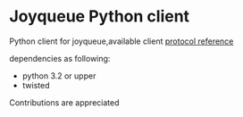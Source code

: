 # Joyqueue Python client

Python client for joyqueue,available client [protocol reference](https://github.com/chubaostream/joyqueue/blob/master/docs/cn/client_protocol.md) 

dependencies as following:

* python 3.2 or upper  
* twisted 


Contributions are appreciated

